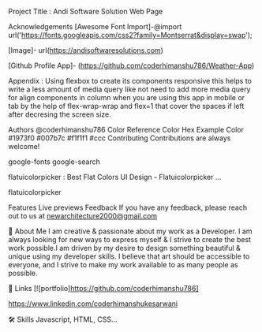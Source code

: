 Project Title :
Andi Software Solution Web Page

Acknowledgements
[Awesome Font Import]-@import url('https://fonts.googleapis.com/css2?family=Montserrat&display=swap');

[Image]- url(https://andisoftwaresolutions.com)

[Github Profile App]- (https://github.com/coderhimanshu786/Weather-App)

Appendix :
Using flexbox to create its components responsive this helps to write a less amount of media query like not need to add more media query for align components in column when you are using this app in mobile or tab by the help of flex-wrap-wrap and flex=1 that cover the spaces if left after decresing the screen size.

Authors
@coderhimanshu786
Color Reference
Color	Hex
Example Color	#1973f0
#007b7c
#f1f1f1
#ccc
Contributing
Contributions are always welcome!

google-fonts google-search

flatuicolorpicker : Best Flat Colors UI Design - Flatuicolorpicker ...

flatuicolorpicker

Features
Live previews
Feedback
If you have any feedback, please reach out to us at newarchitecture2000@gmail.com

🚀 About Me
I am creative & passionate about my work as a Developer. I am always looking for new ways to express myself & I strive to create the best work possible.I am driven by my desire to design something beautiful & unique using my developer skills. I believe that art should be accessible to everyone, and I strive to make my work available to as many people as possible.

🔗 Links
[![portfolio]https://github.com/coderhimanshu786]

https://www.linkedin.com/coderhimanshukesarwani

🛠 Skills
Javascript, HTML, CSS...